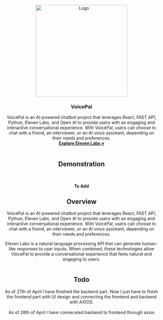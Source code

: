 <!-- PROJECT LOGO -->
<br />
<div align="center">
    <img src="https://i.imgur.com/3zPaqAJ.png" alt="Logo" width="300" height="300">
  </a>

  <h3 align="center">VoicePal</h3>

  <p align="center">
    VoicePal is an AI-powered chatbot project that leverages React, FAST API, Python, Eleven Labs, and Open AI to provide users with an engaging and interactive conversational experience. With VoicePal, users can choose to chat with a friend, an interviewer, or an AI voice assistant, depending on their needs and preferences.
    <br />
    <a href="https://beta.elevenlabs.io/"><strong>Explore Eleven Labs »</strong></a>
    <br />
    <br />
    <h2><a>Demonstration</a></h2>
    <br />
    <br />
    <strong>To Add</strong>

    
  </p>
  
  <h2 align="center"><a>Overview</a></h2>

  <p align="center">
   VoicePal is an AI-powered chatbot project that leverages React, FAST API, Python, Eleven Labs, and Open AI to provide users with an engaging and interactive conversational experience. With VoicePal, users can choose to chat with a friend, an interviewer, or an AI voice assistant, depending on their needs and preferences.

Eleven Labs is a natural language processing API that can generate human-like responses to user inputs. When combined, these technologies allow VoicePal to provide a conversational experience that feels natural and engaging to users.
    <br />
        <br />
      </p>
    
  <h2 align="center"><a>Todo</a></h2>
    <p align="center">
        As of 27th of April I have finished the backend part. 
        Now I just have to finish the frontend part with UI design and connecting the frontend and backend with AXIOS.
    <br />
        <br />
   As of 28th of April I have conneceted backend to frontend through axios
      </p>
</div>



